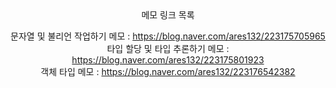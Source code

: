 <div align=center>
메모 링크 목록  

문자열 및 불리언 작업하기 메모 : https://blog.naver.com/ares132/223175705965  
타입 할당 및 타입 추론하기 메모 : https://blog.naver.com/ares132/223175801923  
객체 타입 메모 : https://blog.naver.com/ares132/223176542382  
  
</div>